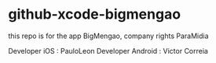 # github-xcode-bigmengao
this repo is for the app BigMengao, company rights ParaMidia

Developer iOS : PauloLeon
Developer Android : Victor Correia
